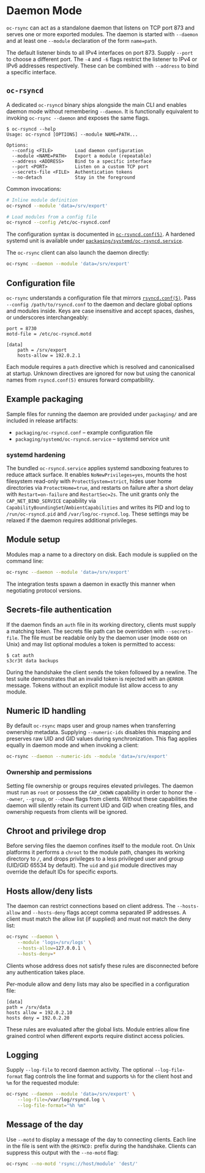 # Daemon Mode

`oc-rsync` can act as a standalone daemon that listens on TCP port 873 and serves one or more exported modules. The daemon is started with `--daemon` and at least one `--module` declaration of the form `name=path`.

The default listener binds to all IPv4 interfaces on port 873. Supply
`--port` to choose a different port. The `-4` and `-6` flags restrict the
listener to IPv4 or IPv6 addresses respectively. These can be combined with
`--address` to bind a specific interface.

## `oc-rsyncd`

A dedicated `oc-rsyncd` binary ships alongside the main CLI and enables daemon
mode without remembering `--daemon`. It is functionally equivalent to invoking
`oc-rsync --daemon` and exposes the same flags.

```text
$ oc-rsyncd --help
Usage: oc-rsyncd [OPTIONS] --module NAME=PATH...

Options:
  --config <FILE>        Load daemon configuration
  --module <NAME=PATH>   Export a module (repeatable)
  --address <ADDRESS>    Bind to a specific interface
  --port <PORT>          Listen on a custom TCP port
  --secrets-file <FILE>  Authentication tokens
  --no-detach            Stay in the foreground
```

Common invocations:

```bash
# Inline module definition
oc-rsyncd --module 'data=/srv/export'

# Load modules from a config file
oc-rsyncd --config /etc/oc-rsyncd.conf
```

The configuration syntax is documented in
[`oc-rsyncd.conf(5)`](../man/oc-rsyncd.conf.5). A hardened systemd unit is
available under
[`packaging/systemd/oc-rsyncd.service`](../packaging/systemd/oc-rsyncd.service).

The `oc-rsync` client can also launch the daemon directly:

```bash
oc-rsync --daemon --module 'data=/srv/export'
```

## Configuration file

`oc-rsync` understands a configuration file that mirrors
[`rsyncd.conf(5)`](https://download.samba.org/pub/rsync/rsyncd.conf.html).
Pass `--config /path/to/rsyncd.conf` to the daemon and declare global options
and modules inside. Keys are case insensitive and accept spaces, dashes, or
underscores interchangeably:

```
port = 8730
motd-file = /etc/oc-rsyncd.motd

[data]
    path = /srv/export
    hosts-allow = 192.0.2.1
```

Each module requires a `path` directive which is resolved and canonicalised at
startup. Unknown directives are ignored for now but using the canonical names
from `rsyncd.conf(5)` ensures forward compatibility.

## Example packaging

Sample files for running the daemon are provided under `packaging/` and are
included in release artifacts:

- `packaging/oc-rsyncd.conf` – example configuration file
- `packaging/systemd/oc-rsyncd.service` – systemd service unit

### systemd hardening

The bundled `oc-rsyncd.service` applies systemd sandboxing features to reduce
attack surface. It enables `NoNewPrivileges=yes`, mounts the host filesystem
read-only with `ProtectSystem=strict`, hides user home directories via
`ProtectHome=true`, and restarts on failure after a short delay with
`Restart=on-failure` and `RestartSec=2s`. The unit grants only the
`CAP_NET_BIND_SERVICE` capability via `CapabilityBoundingSet`/`AmbientCapabilities`
and writes its PID and log to `/run/oc-rsyncd.pid` and `/var/log/oc-rsyncd.log`.
These settings may be relaxed if the daemon requires additional privileges.

## Module setup

Modules map a name to a directory on disk. Each module is supplied on the command line:

```bash
oc-rsync --daemon --module 'data=/srv/export'
```

The integration tests spawn a daemon in exactly this manner when negotiating protocol versions.

## Secrets-file authentication

If the daemon finds an `auth` file in its working directory, clients must supply a matching token. The secrets file path can be overridden with `--secrets-file`. The file must be readable only by the daemon user (mode `0600` on Unix) and may list optional modules a token is permitted to access:

```
$ cat auth
s3cr3t data backups
```

During the handshake the client sends the token followed by a newline. The test suite demonstrates that an invalid token is rejected with an `@ERROR` message. Tokens without an explicit module list allow access to any module.

## Numeric ID handling

By default `oc-rsync` maps user and group names when transferring ownership metadata. Supplying `--numeric-ids` disables this mapping and preserves raw UID and GID values during synchronization. This flag applies equally in daemon mode and when invoking a client:

```bash
oc-rsync --daemon --numeric-ids --module 'data=/srv/export'
```

### Ownership and permissions

Setting file ownership or groups requires elevated privileges. The daemon must
run as `root` or possess the `CAP_CHOWN` capability in order to honor the
`--owner`, `--group`, or `--chown` flags from clients. Without these
capabilities the daemon will silently retain its current UID and GID when
creating files, and ownership requests from clients will be ignored.

## Chroot and privilege drop

Before serving files the daemon confines itself to the module root. On Unix platforms it performs a `chroot` to the module path, changes its working directory to `/`, and drops privileges to a less privileged user and group (UID/GID 65534 by default). The `uid` and `gid` module directives may override the default IDs for specific exports.

## Hosts allow/deny lists

The daemon can restrict connections based on client address. The `--hosts-allow`
and `--hosts-deny` flags accept comma separated IP addresses. A client must match
the allow list (if supplied) and must not match the deny list:

```bash
oc-rsync --daemon \
    --module 'logs=/srv/logs' \
    --hosts-allow=127.0.0.1 \
    --hosts-deny=*
```

Clients whose address does not satisfy these rules are disconnected before any
authentication takes place.

Per-module allow and deny lists may also be specified in a configuration file:

```
[data]
path = /srv/data
hosts allow = 192.0.2.10
hosts deny = 192.0.2.20
```

These rules are evaluated after the global lists. Module entries allow fine
grained control when different exports require distinct access policies.

## Logging

Supply `--log-file` to record daemon activity. The optional
`--log-file-format` flag controls the line format and supports `%h` for the
client host and `%m` for the requested module:

```bash
oc-rsync --daemon --module 'data=/srv/export' \
    --log-file=/var/log/rsyncd.log \
    --log-file-format="%h %m"
```

## Message of the day

Use `--motd` to display a message of the day to connecting clients. Each line in
the file is sent with the `@RSYNCD:` prefix during the handshake. Clients can
suppress this output with the `--no-motd` flag:

```bash
oc-rsync --no-motd 'rsync://host/module' 'dest/'
```


